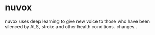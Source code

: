 # nuvox
nuvox uses deep learning to give new voice to those who have been silenced by ALS, stroke and other health conditions.
changes..